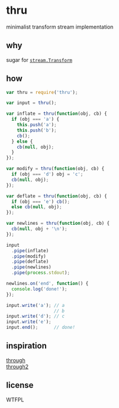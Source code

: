 # thru
minimalist transform stream implementation

## why
sugar for [`stream.Transform`](http://nodejs.org/api/stream.html#stream_class_stream_transform)

## how
```javascript
var thru = require('thru');

var input = thru();

var inflate = thru(function(obj, cb) {
  if (obj === 'a') {
    this.push('a');
    this.push('b');
    cb();
  } else {
    cb(null, obj);
  }
});

var modify = thru(function(obj, cb) {
  if (obj === 'd') obj = 'c';
  cb(null, obj);
});

var deflate = thru(function(obj, cb) {
  if (obj === 'e') cb();
  else cb(null, obj);
});

var newlines = thru(function(obj, cb) {
  cb(null, obj + '\n');
});

input
  .pipe(inflate)
  .pipe(modify)
  .pipe(deflate)
  .pipe(newlines)
  .pipe(process.stdout);

newlines.on('end', function() {
  console.log('done!');
});

input.write('a'); // a
                  // b
input.write('d'); // c
input.write('e');
input.end();      // done!
```

## inspiration
[through](https://github.com/dominictarr/through)  
[through2](https://github.com/rvagg/through2)

## license
WTFPL